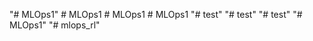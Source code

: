 "# MLOps1" 
#   M L O p s 1  
 #   M L O p s 1  
 #   M L O p s 1  
 "# test" 
"# test" 
"# test" 
"# MLOps1" 
"# mlops_rl" 
